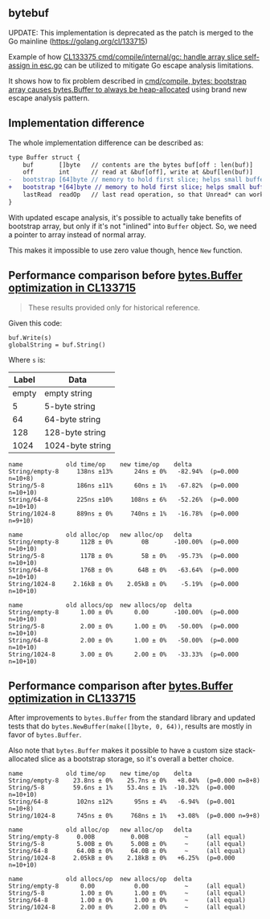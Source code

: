 ## bytebuf

UPDATE: This implementation is deprecated as the patch is merged to the Go mainline (https://golang.org/cl/133715)

Example of how [CL133375 cmd/compile/internal/gc: handle array slice self-assign in esc.go](https://golang.org/cl/133375)
can be utilized to mitigate Go escape analysis limitations.

It shows how to fix problem described in
[cmd/compile, bytes: bootstrap array causes bytes.Buffer to always be heap-allocated](https://github.com/golang/go/issues/7921)
using brand new escape analysis pattern.

## Implementation difference

The whole implementation difference can be described as:

```diff
type Buffer struct {
	buf       []byte   // contents are the bytes buf[off : len(buf)]
	off       int      // read at &buf[off], write at &buf[len(buf)]
- 	bootstrap [64]byte // memory to hold first slice; helps small buffers avoid allocation.
+ 	bootstrap *[64]byte // memory to hold first slice; helps small buffers avoid allocation.
	lastRead  readOp   // last read operation, so that Unread* can work correctly.
}
```

With updated escape analysis, it's possible to actually take benefits of
bootstrap array, but only if it's not "inlined" into `Buffer` object.
So, we need a pointer to array instead of normal array.

This makes it impossible to use zero value though, hence `New` function.

## Performance comparison before [bytes.Buffer optimization in CL133715](https://golang.org/cl/133715)

> These results provided only for historical reference.

Given this code:

```
buf.Write(s)
globalString = buf.String()
```

Where `s` is:

| Label | Data |
|-------|------|
| empty | empty string  |
| 5     | 5-byte string |
| 64    | 64-byte string |
| 128   | 128-byte string |
| 1024  | 1024-byte string |

```
name            old time/op    new time/op    delta
String/empty-8     138ns ±13%      24ns ± 0%   -82.94%  (p=0.000 n=10+8)
String/5-8         186ns ±11%      60ns ± 1%   -67.82%  (p=0.000 n=10+10)
String/64-8        225ns ±10%     108ns ± 6%   -52.26%  (p=0.000 n=10+10)
String/1024-8      889ns ± 0%     740ns ± 1%   -16.78%  (p=0.000 n=9+10)

name            old alloc/op   new alloc/op   delta
String/empty-8      112B ± 0%        0B       -100.00%  (p=0.000 n=10+10)
String/5-8          117B ± 0%        5B ± 0%   -95.73%  (p=0.000 n=10+10)
String/64-8         176B ± 0%       64B ± 0%   -63.64%  (p=0.000 n=10+10)
String/1024-8     2.16kB ± 0%    2.05kB ± 0%    -5.19%  (p=0.000 n=10+10)

name            old allocs/op  new allocs/op  delta
String/empty-8      1.00 ± 0%      0.00       -100.00%  (p=0.000 n=10+10)
String/5-8          2.00 ± 0%      1.00 ± 0%   -50.00%  (p=0.000 n=10+10)
String/64-8         2.00 ± 0%      1.00 ± 0%   -50.00%  (p=0.000 n=10+10)
String/1024-8       3.00 ± 0%      2.00 ± 0%   -33.33%  (p=0.000 n=10+10)
```

## Performance comparison after [bytes.Buffer optimization in CL133715](https://golang.org/cl/133715)

After improvements to `bytes.Buffer` from the standard library and
updated tests that do `bytes.NewBuffer(make([]byte, 0, 64))`,
results are mostly in favor of `bytes.Buffer`.

Also note that `bytes.Buffer` makes it possible to have a custom size
stack-allocated slice as a bootstrap storage, so it's overall a
better choice.

```
name            old time/op    new time/op    delta
String/empty-8    23.8ns ± 0%    25.7ns ± 0%   +8.04%  (p=0.000 n=8+8)
String/5-8        59.6ns ± 1%    53.4ns ± 1%  -10.32%  (p=0.000 n=10+10)
String/64-8        102ns ±12%      95ns ± 4%   -6.94%  (p=0.001 n=10+8)
String/1024-8      745ns ± 0%     768ns ± 1%   +3.08%  (p=0.000 n=9+8)

name            old alloc/op   new alloc/op   delta
String/empty-8     0.00B          0.00B          ~     (all equal)
String/5-8         5.00B ± 0%     5.00B ± 0%     ~     (all equal)
String/64-8        64.0B ± 0%     64.0B ± 0%     ~     (all equal)
String/1024-8     2.05kB ± 0%    2.18kB ± 0%   +6.25%  (p=0.000 n=10+10)

name            old allocs/op  new allocs/op  delta
String/empty-8      0.00           0.00          ~     (all equal)
String/5-8          1.00 ± 0%      1.00 ± 0%     ~     (all equal)
String/64-8         1.00 ± 0%      1.00 ± 0%     ~     (all equal)
String/1024-8       2.00 ± 0%      2.00 ± 0%     ~     (all equal)
```
